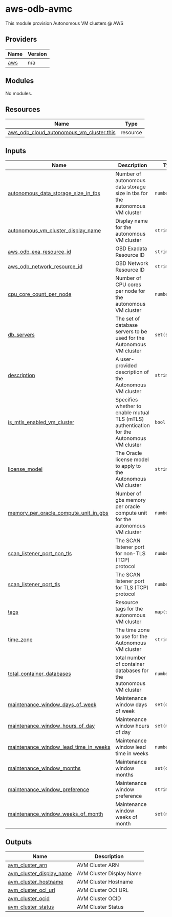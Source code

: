 # aws-odb-avmc
This module provision Autonomous VM clusters @ AWS

<!-- BEGIN_TF_DOCS -->
## Providers

| Name                                              | Version |
|---------------------------------------------------|---------|
| <a name="provider_aws"></a> [aws](#provider\_aws) | n/a     |

## Modules

No modules.

## Resources

| Name                                                                                                                                                    | Type     |
|---------------------------------------------------------------------------------------------------------------------------------------------------------|----------|
| [aws_odb_cloud_autonomous_vm_cluster.this](https://registry.terraform.io/providers/hashicorp/aws/latest/docs/resources/odb_cloud_autonomous_vm_cluster) | resource |

## Inputs

| Name                                                                                                                                                          | Description                                                                                | Type          | Default | Required |
|---------------------------------------------------------------------------------------------------------------------------------------------------------------|--------------------------------------------------------------------------------------------|---------------|---------|:--------:|
| <a name="input_autonomous_data_storage_size_in_tbs"></a> [autonomous\_data\_storage\_size\_in\_tbs](#input\_autonomous\_data\_storage\_size\_in\_tbs)         | Number of autonomous data storage size in tbs for the autonomous VM cluster                | `number`      | n/a     |   yes    |
| <a name="input_autonomous_vm_cluster_display_name"></a> [autonomous\_vm\_cluster\_display\_name](#input\_autonomous\_vm\_cluster\_display\_name)              | Display name for the autonomous VM cluster                                                 | `string`      | n/a     |   yes    |
| <a name="input_aws_odb_exa_resource_id"></a> [aws\_odb\_exa\_resource\_id](#input\_aws\_odb\_exa\_resource\_id)                                               | OBD Exadata Resource ID                                                                    | `string`      | n/a     |   yes    |
| <a name="input_aws_odb_network_resource_id"></a> [aws\_odb\_network\_resource\_id](#input\_aws\_odb\_network\_resource\_id)                                   | OBD Network Resource ID                                                                    | `string`      | n/a     |   yes    |
| <a name="input_cpu_core_count_per_node"></a> [cpu\_core\_count\_per\_node](#input\_cpu\_core\_count\_per\_node)                                               | Number of CPU cores per node for the autonomous VM cluster                                 | `number`      | n/a     |   yes    |
| <a name="input_db_servers"></a> [db\_servers](#input\_db\_servers)                                                                                            | The set of database servers to be used for the Autonomous VM cluster                       | `set(string)` | n/a     |   yes    |
| <a name="input_description"></a> [description](#input\_description)                                                                                           | A user-provided description of the Autonomous VM cluster                                   | `string`      | `null`  |    no    |
| <a name="input_is_mtls_enabled_vm_cluster"></a> [is\_mtls\_enabled\_vm\_cluster](#input\_is\_mtls\_enabled\_vm\_cluster)                                      | Specifies whether to enable mutual TLS (mTLS) authentication for the Autonomous VM cluster | `bool`        | `false` |    no    |
| <a name="input_license_model"></a> [license\_model](#input\_license\_model)                                                                                   | The Oracle license model to apply to the Autonomous VM cluster                             | `string`      | `null`  |    no    |
| <a name="input_memory_per_oracle_compute_unit_in_gbs"></a> [memory\_per\_oracle\_compute\_unit\_in\_gbs](#input\_memory\_per\_oracle\_compute\_unit\_in\_gbs) | Number of gbs memory per oracle compute unit for the autonomous VM cluster                 | `number`      | n/a     |   yes    |
| <a name="input_scan_listener_port_non_tls"></a> [scan\_listener\_port\_non\_tls](#input\_scan\_listener\_port\_non\_tls)                                      | The SCAN listener port for non-TLS (TCP) protocol                                          | `number`      | n/a     |   yes    |
| <a name="input_scan_listener_port_tls"></a> [scan\_listener\_port\_tls](#input\_scan\_listener\_port\_tls)                                                    | The SCAN listener port for TLS (TCP) protocol                                              | `number`      | n/a     |   yes    |
| <a name="input_tags"></a> [tags](#input\_tags)                                                                                                                | Resource tags for the autonomous VM cluster                                                | `map(string)` | `null`  |    no    |
| <a name="input_time_zone"></a> [time\_zone](#input\_time\_zone)                                                                                               | The time zone to use for the Autonomous VM cluster                                         | `string`      | `null`  |    no    |
| <a name="input_total_container_databases"></a> [total\_container\_databases](#input\_total\_container\_databases)                                             | total number of container databases for the autonomous VM cluster                          | `number`      | n/a     |   yes    |
| <a name="input_maintenance_window_days_of_week"></a> [maintenance\_window\_days\_of\_week](#input\_maintenance\_window\_days\_of\_week)                       | Maintenance window days of week                                                            | `set(object)` | `null`  |    no    |
| <a name="input_maintenance_window_hours_of_day"></a> [maintenance\_window\_hours\_of\_day](#input\_maintenance\_window\_hours\_of\_day)                       | Maintenance window hours of day                                                            | `set(number)` | `null`  |    no    |
| <a name="input_maintenance_window_lead_time_in_weeks"></a> [maintenance\_window\_lead\_time\_in\_weeks](#input\_maintenance\_window\_lead\_time\_in\_weeks)   | Maintenance window lead time in weeks                                                      | `number`      | `null`  |    no    |
| <a name="input_maintenance_window_months"></a> [maintenance\_window\_months](#input\_maintenance\_window\_months)                                             | Maintenance window months                                                                  | `set(object)` | `null`  |    no    |
| <a name="input_maintenance_window_preference"></a> [maintenance\_window\_preference](#input\_maintenance\_window\_preference)                                 | Maintenance window preference                                                              | `string`      | n/a     |   yes    |
| <a name="input_maintenance_window_weeks_of_month"></a> [maintenance\_window\_weeks\_of\_month](#input\_maintenance\_window\_weeks\_of\_month)                 | Maintenance window weeks of month                                                          | `set(number)` | `null`  |    no    |

## Outputs

| Name                                                                                                               | Description              |
|--------------------------------------------------------------------------------------------------------------------|--------------------------|
| <a name="output_avm_cluster_arn"></a> [avm\_cluster\_arn](#output\_avm\_cluster\_arn)                              | AVM Cluster ARN          |
| <a name="output_avm_cluster_display_name"></a> [avm\_cluster\_display\_name](#output\_avm\_cluster\_display\_name) | AVM Cluster Display Name |
| <a name="output_avm_cluster_hostname"></a> [avm\_cluster\_hostname](#output\_avm\_cluster\_hostname)               | AVM Cluster Hostname     |
| <a name="output_avm_cluster_oci_url"></a> [avm\_cluster\_oci\_url](#output\_avm\_cluster\_oci\_url)                | AVM Cluster OCI URL      |
| <a name="output_avm_cluster_ocid"></a> [avm\_cluster\_ocid](#output\_avm\_cluster\_ocid)                           | AVM Cluster OCID         |
| <a name="output_avm_cluster_status"></a> [avm\_cluster\_status](#output\_avm\_cluster\_status)                     | AVM Cluster Status       |
<!-- END_TF_DOCS -->